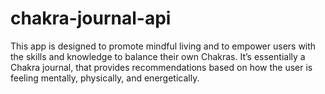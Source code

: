 # chakra-journal-api
This app is designed to promote mindful living and to empower users with the skills and knowledge to balance their own Chakras. It’s essentially a Chakra journal, that provides recommendations based on how the user is feeling mentally, physically, and energetically.
